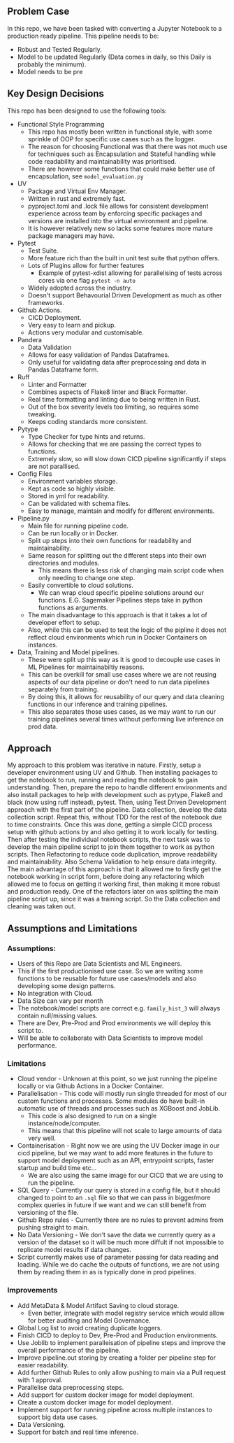 ## Problem Case
In this repo, we have been tasked with converting a Jupyter Notebook to a production ready pipeline. This pipeline needs to be:
- Robust and Tested Regularly.
- Model to be updated Regularly (Data comes in daily, so this Daily is probably the minimum).
- Model needs to be pre

## Key Design Decisions
This repo has been designed to use the following tools:
- Functional Style Programming
    - This repo has mostly been written in functional style, with some sprinkle of OOP for specific use cases such as the logger.
    - The reason for choosing Functional was that there was not much use for techniques such as Encapsulation and Stateful handling while code readability and maintainability was prioritised.
    - There are however some functions that could make better use of encapsulation, see `model_evaluation.py`
- UV
    - Package and Virtual Env Manager.
    - Written in rust and extremely fast.
    - pyproject.toml and .lock file allows for consistent development experience across team by enforcing specific packages and versions are installed into the virtual environment and pipeline.
    - It is however relatively new so lacks some features more mature package managers may have.
- Pytest
    - Test Suite.
    - More feature rich than the built in unit test suite that python offers.
    - Lots of Plugins allow for further features
        - Example of pytest-xdist allowing for parallelising of tests across cores via one flag `pytest -n auto`
    - Widely adopted across the industry.
    - Doesn't support Behavourial Driven Development as much as other frameworks.
- Github Actions.
    - CICD Deployment.
    - Very easy to learn and pickup. 
    - Actions very modular and customisable.
- Pandera
    - Data Validation
    - Allows for easy validation of Pandas Dataframes.
    - Only useful for validating data after preprocessing and data in Pandas Dataframe form.
- Ruff
    - Linter and Formatter
    - Combines aspects of Flake8 linter and Black Formatter.
    - Real time formatting and linting due to being written in Rust.
    - Out of the box severity levels too limiting, so requires some tweaking.
    - Keeps coding standards more consistent.
- Pytype
    - Type Checker for type hints and returns.
    - Allows for checking that we are passing the correct types to functions.
    - Extremely slow, so will slow down CICD pipeline significantly if steps are not parallised.
- Config Files
    - Environment variables storage.
    - Kept as code so highly visible.
    - Stored in yml for readability.
    - Can be validated with schema files.
    - Easy to manage, maintain and modify for different environments.
- Pipeline.py
    - Main file for running pipeline code.
    - Can be run locally or in Docker.
    - Split up steps into their own functions for readability and maintainability.
    - Same reason for splitting out the different steps into their own directories and modules.
        - This means there is less risk of changing main script code when only needing to change one step.
    - Easily convertible to cloud solutions.
        - We can wrap cloud specific pipeline solutions around our functions. E.G. Sagemaker Pipelines steps take in python functions as arguments.
    - The main disadvantage to this approach is that it takes a lot of developer effort to setup.
    - Also, while this can be used to test the logic of the pipline it does not reflect cloud environments which run in Docker Containers on instances.
- Data, Training and Model pipelines.
    - These were split up this way as it is good to decouple use cases in ML Pipelines for maintainabiltiy reasons.
    - This can be overkill for small use cases where we are not reusing aspects of our data pipeline or don't need to run data pipelines separately from training.
    - By doing this, it allows for reusability of our query and data cleaning functions in our inference and training pipelines.
    - This also separates those uses cases, as we may want to run our training pipelines several times without performing live inference on prod data.


## Approach
My approach to this problem was iterative in nature. 
Firstly, setup a developer environment using UV and Github. Then installing packages to get the notebook to run, running and reading the notebook to gain understanding. 
Then, prepare the repo to handle different environments and also install packages to help with development such as pytype, Flake8 and black (now using ruff instead), pytest. 
Then, using Test Driven Development approach with the first part of the pipeline. Data collection, develop the data collection script.
Repeat this, without TDD for the rest of the notebook due to time constraints.
Once this was done, getting a simple CICD process setup with github actions by and also getting it to work locally for testing. 
Then after testing the individual notebook scripts, the next task was to develop the main pipeline script to join them together to work as python scripts.
Then Refactoring to reduce code duplication, improve readability and maintainability. Also Schema Validation to help ensure data integrity.
The main advantage of this approach is that it allowed me to firstly get the notebook working in script form, before doing any refactoring which allowed me to focus on getting it working first, then making it more robust and production ready. 
One of the refactors later on was splitting the main pipeline script up, since it was a training script. So the Data collection and cleaning was taken out.

## Assumptions and Limitations
### Assumptions:
- Users of this Repo are Data Scientists and ML Engineers.
- This if the first productionised use case. So we are writing some functions to be reusable for future use cases/models and also developing some design patterns.
- No integration with Cloud.
- Data Size can vary per month
- The notebook/model scripts are correct e.g. `family_hist_3` will always contain null/missing values.
- There are Dev, Pre-Prod and Prod environments we will deploy this script to.
- Will be able to collaborate with Data Scientists to improve model performance.


### Limitations
- Cloud vendor - Unknown at this point, so we just running the pipeline locally or via Github Actions in a Docker Container.
- Parallelisation - This code will mostly run single threaded for most of our custom functions and processes. Some modules do have built-in automatic use of threads and processes such as XGBoost and JobLib.
    - This code is also designed to run on a single instance/node/computer.
    - This means that this pipeline will not scale to large amounts of data very well.
- Containerisation - Right now we are using the UV Docker image in our cicd pipeline, but we may want to add more features in the future to support model deployment such as an API, entrypoint scripts, faster startup and build time etc... 
    - We are also using the same image for our CICD that we are using to run the pipeline.
- SQL Query - Currently our query is stored in a config file, but it should changed to point to an `.sql` file so that we can pass in bigger/more complex queries in future if we want and we can still benefit from versioning of the file.
- Github Repo rules - Currently there are no rules to prevent admins from pushing straight to main. 
- No Data Versioning - We don't save the data we currently query as a version of the dataset so it will be much more diffult if not impossible to replicate model results if data changes.
- Script currently makes use of parameter passing for data reading and loading. While we do cache the outputs of functions, we are not using them by reading them in as is typically done in prod pipelines.

### Improvements
- Add MetaData & Model Artifact Saving to cloud storage.
    - Even better, integrate with model registry service which would allow for better auditing and Model Governance. 
- Global Log list to avoid creating duplicate loggers.
- Finish CICD to deploy to Dev, Pre-Prod and Production environments.
- Use Joblib to implement paralleisation of pipeline steps and improve the overall performance of the pipeline.
- Improve pipeline.out storing by creating a folder per pipeline step for easier readability.
- Add further Github Rules to only allow pushing to main via a Pull request with 1 approval.
- Parallelise data preprocessing steps.
- Add support for custom docker image for model deployment.
- Create a custom docker image for model deployment.
- Implement support for running pipeline across multiple instances to support big data use cases.
- Data Versioning.
- Support for batch and real time inference.



